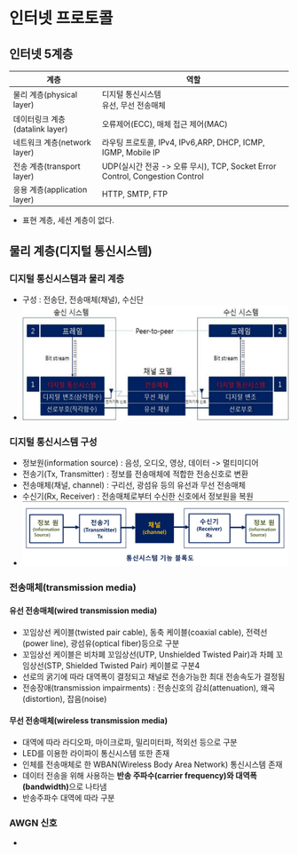 # 인터넷 프로토콜
## 인터넷 5계층
|계층|역할|
|-----|-----|
|물리 계층(physical layer)|디지털 통신시스템<br>유선, 무선 전송매체|
|데이터링크 계층(datalink layer)|오류제어(ECC), 매체 접근 제어(MAC)|
|네트워크 계층(network layer)|라우팅 프로토콜, IPv4, IPv6,ARP, DHCP, ICMP, IGMP, Mobile IP|
|전송 계층(transport layer)|UDP(실시간 전공 -> 오류 무시), TCP, Socket Error Control, Congestion Control|
|응용 계층(application layer)|HTTP, SMTP, FTP|

- 표현 계층, 세션 계층이 없다.

## 물리 계층(디지털 통신시스템)
### 디지털 통신시스템과 물리 계층
- 구성 : 전송단, 전송매체(채널), 수신단
- ![물리계층 구조](https://github.com/kimseungdeok/2021_2_JNU/blob/main/Computer_Network/images/physical_layer_structure.jpg)
### 디지털 통신시스템 구성
- 정보원(information source) : 음성, 오디오, 영상, 데이터 -> 멀티미디어
- 전송기(Tx, Transmitter) : 정보를 전송매체에 적합한 전송신호로 변환
- 전송매체(채널, channel) : 구리선, 광섬유 등의 유선과 무선 전송매체
- 수신기(Rx, Receiver) : 전송매체로부터 수신한 신호에서 정보원을 복원
- ![통신시스템 기능 블록도](https://github.com/kimseungdeok/2021_2_JNU/blob/main/Computer_Network/images/Communication_system_functional_block.jpg)
### 전송매체(transmission media)
#### 유선 전송매체(wired transmission media)
- 꼬임상선 케이블(twisted pair cable), 동축 케이블(coaxial cable), 전력선(power line), 광섬유(optical fiber)등으로 구분
- 꼬임상선 케이블은 비차폐 꼬임상선(UTP, Unshielded Twisted Pair)과 차폐 꼬임상선(STP, Shielded Twisted Pair) 케이블로 구분4
- 선로의 굵기에 따라 대역폭이 결정되고 채널로 전송가능한 최대 전송속도가 결정됨
- 전송장애(transmission impairments) : 전송신호의 감쇠(attenuation), 왜곡(distortion), 잡음(noise)
#### 무선 전송매체(wireless transmission media)
- 대역에 따라 라디오파, 마이크로파, 밀리미터파, 적외선 등으로 구분
- LED를 이용한 라이파이 통신시스템 또한 존재
- 인체를 전송매체로 한 WBAN(Wireless Body Area Network) 통신시스템 존재
- 데이터 전송을 위해 사용하는 <b>반송 주파수(carrier frequency)와 대역폭(bandwidth)</b>으로 나타냄
- 반송주파수 대역에 따라 구분

### AWGN 신호
- 